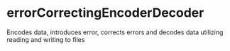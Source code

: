 # errorCorrectingEncoderDecoder
 Encodes data, introduces error, corrects errors and decodes data utilizing reading and writing to files
